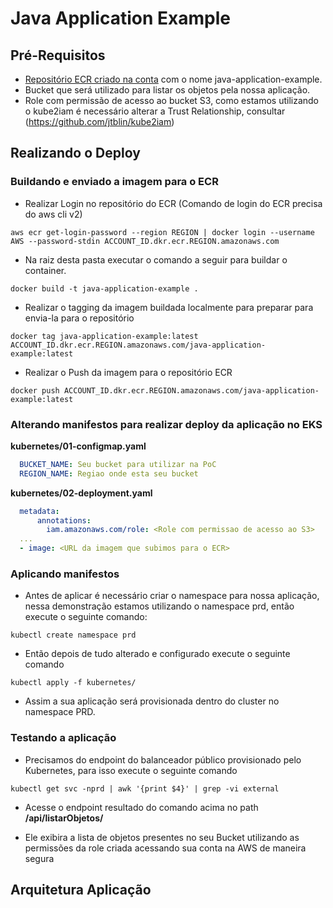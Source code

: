 # Java Application Example

## Pré-Requisitos

- [Repositório ECR criado na conta](https://docs.aws.amazon.com/pt_br/AmazonECR/latest/userguide/repository-create.html) com o nome java-application-example.
- Bucket que será utilizado para listar os objetos pela nossa aplicação.
- Role com permissão de acesso ao bucket S3, como estamos utilizando o kube2iam é necessário alterar a Trust Relationship, consultar (https://github.com/jtblin/kube2iam)

## Realizando o Deploy

### Buildando e enviado a imagem para o ECR

- Realizar Login no repositório do ECR (Comando de login do ECR precisa do aws cli v2)
```shell
aws ecr get-login-password --region REGION | docker login --username AWS --password-stdin ACCOUNT_ID.dkr.ecr.REGION.amazonaws.com
```
- Na raiz desta pasta executar o comando a seguir para buildar o container.

```shell
docker build -t java-application-example .
```

- Realizar o tagging da imagem buildada localmente para preparar para envia-la para o repositório

```shell
docker tag java-application-example:latest ACCOUNT_ID.dkr.ecr.REGION.amazonaws.com/java-application-example:latest
```

- Realizar o Push da imagem para o repositório ECR

```shell
docker push ACCOUNT_ID.dkr.ecr.REGION.amazonaws.com/java-application-example:latest
```

### Alterando manifestos para realizar deploy da aplicação no EKS

**kubernetes/01-configmap.yaml**

```yaml
  BUCKET_NAME: Seu bucket para utilizar na PoC
  REGION_NAME: Regiao onde esta seu bucket
```

**kubernetes/02-deployment.yaml**

```yaml
  metadata:
      annotations:
        iam.amazonaws.com/role: <Role com permissao de acesso ao S3>
  ...
  - image: <URL da imagem que subimos para o ECR>
```

### Aplicando manifestos

* Antes de aplicar é necessário criar o namespace para nossa aplicação, nessa demonstração estamos utilizando o namespace prd, então execute o seguinte comando:

```shell
kubectl create namespace prd
```

* Então depois de tudo alterado e configurado execute o seguinte comando

```shell
kubectl apply -f kubernetes/
```

* Assim a sua aplicação será provisionada dentro do cluster no namespace PRD.

### Testando a aplicação

* Precisamos do endpoint do balanceador público provisionado pelo Kubernetes, para isso execute o seguinte comando

```shell
kubectl get svc -nprd | awk '{print $4}' | grep -vi external
```

* Acesse o endpoint resultado do comando acima no path **/api/listarObjetos/**

* Ele exibira a lista de objetos presentes no seu Bucket utilizando as permissões da role criada acessando sua conta na AWS de maneira segura

## Arquitetura Aplicação